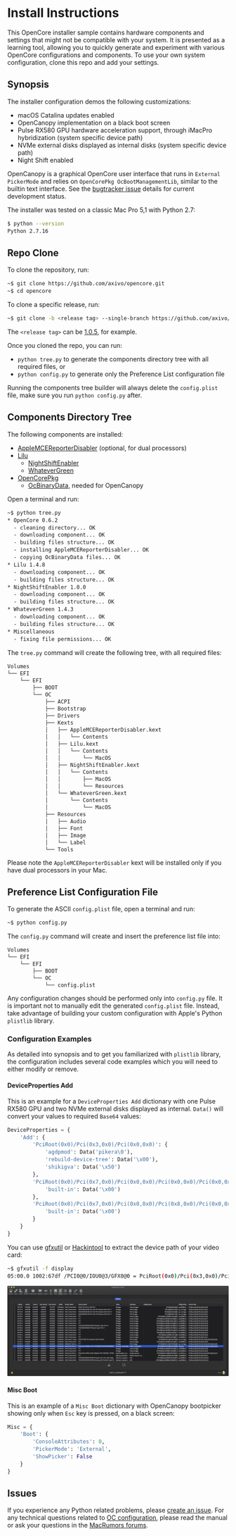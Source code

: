 # Install Instructions

This OpenCore installer sample contains hardware components and settings that might not be compatible with your system. It is presented as a learning tool, allowing you to quickly generate and experiment with various OpenCore configurations and components. To use your own system configuration, clone this repo and add your settings.

## Synopsis

The installer configuration demos the following customizations:

- macOS Catalina updates enabled
- OpenCanopy implementation on a black boot screen
- Pulse RX580 GPU hardware acceleration support, through iMacPro hybridization (system specific device path)
- NVMe external disks displayed as internal disks (system specific device path)
- Night Shift enabled

OpenCanopy is a graphical OpenCore user interface that runs in `External PickerMode` and relies on `OpenCorePkg OcBootManagementLib`, similar to the builtin text interface. See the [bugtracker issue](https://github.com/acidanthera/bugtracker/issues/759) details for current development status.

The installer was tested on a classic Mac Pro 5,1 with Python 2.7:

```sh
$ python --version
Python 2.7.16
```

## Repo Clone

To clone the repository, run:

```sh
~$ git clone https://github.com/axivo/opencore.git
~$ cd opencore
```

To clone a specific release, run:

```sh
~$ git clone -b <release tag> --single-branch https://github.com/axivo/opencore.git
```

The `<release tag>` can be [1.0.5](/../..//releases/tag/1.0.5), for example.

Once you cloned the repo, you can run:

- `python tree.py` to generate the components directory tree with all required files, or
- `python config.py` to generate only the Preference List configuration file

Running the components tree builder will always delete the `config.plist` file, make sure you run `python config.py` after.

## Components Directory Tree

The following components are installed:

- [AppleMCEReporterDisabler](https://github.com/acidanthera/bugtracker/issues/424#issuecomment-535624313) (optional, for dual processors)
- [Lilu](https://github.com/acidanthera/Lilu)
  - [NightShiftEnabler](https://github.com/cdf/NightShiftEnabler)
  - [WhateverGreen](https://github.com/acidanthera/WhateverGreen)
- [OpenCorePkg](https://github.com/acidanthera/OpenCorePkg)
  - [OcBinaryData](https://github.com/acidanthera/OcBinaryData), needed for OpenCanopy

Open a terminal and run:

```sh
~$ python tree.py
* OpenCore 0.6.2
  - cleaning directory... OK
  - downloading component... OK
  - building files structure... OK
  - installing AppleMCEReporterDisabler... OK
  - copying OcBinaryData files... OK
* Lilu 1.4.8
  - downloading component... OK
  - building files structure... OK
* NightShiftEnabler 1.0.0
  - downloading component... OK
  - building files structure... OK
* WhateverGreen 1.4.3
  - downloading component... OK
  - building files structure... OK
* Miscellaneous
  - fixing file permissions... OK
```

The `tree.py` command will create the following tree, with all required files:

```text
Volumes
└── EFI
    └── EFI
        ├── BOOT
        └── OC
            ├── ACPI
            ├── Bootstrap
            ├── Drivers
            ├── Kexts
            │   ├── AppleMCEReporterDisabler.kext
            │   │   └── Contents
            │   ├── Lilu.kext
            │   │   └── Contents
            │   │       └── MacOS
            │   ├── NightShiftEnabler.kext
            │   │   └── Contents
            │   │       ├── MacOS
            │   │       └── Resources
            │   └── WhateverGreen.kext
            │       └── Contents
            │           └── MacOS
            ├── Resources
            │   ├── Audio
            │   ├── Font
            │   ├── Image
            │   └── Label
            └── Tools
```

Please note the `AppleMCEReporterDisabler` kext will be installed only if you have dual processors in your Mac.

## Preference List Configuration File

To generate the ASCII `config.plist` file, open a terminal and run:

```sh
~$ python config.py
```

The `config.py` command will create and insert the preference list file into:

```text
Volumes
└── EFI
    └── EFI
        ├── BOOT
        └── OC
            └── config.plist
```

Any configuration changes should be performed only into `config.py` file. It is important not to manually edit the generated `config.plist` file. Instead, take advantage of building your custom configuration with Apple's Python `plistlib` library.

### Configuration Examples

 As detailed into synopsis and to get you familiarized with `plistlib` library, the configuration includes several code examples which you will need to either modify or remove.

#### DeviceProperties Add

This is an example for a `DeviceProperties Add` dictionary with one Pulse RX580 GPU and two NVMe external disks displayed as internal. `Data()` will convert your values to required `Base64` values:

```python
DeviceProperties = {
    'Add': {
        'PciRoot(0x0)/Pci(0x3,0x0)/Pci(0x0,0x0)': {
            'agdpmod': Data('pikera\0'),
            'rebuild-device-tree': Data('\x00'),
            'shikigva': Data('\x50')
        },
        'PciRoot(0x0)/Pci(0x7,0x0)/Pci(0x0,0x0)/Pci(0x0,0x0)/Pci(0x0,0x0)': {
            'built-in': Data('\x00')
        },
        'PciRoot(0x0)/Pci(0x7,0x0)/Pci(0x0,0x0)/Pci(0x8,0x0)/Pci(0x0,0x0)': {
            'built-in': Data('\x00')
        }
    }
}
```

You can use [gfxutil](https://github.com/acidanthera/gfxutil) or [Hackintool](https://github.com/headkaze/Hackintool) to extract the device path of your video card:

```sh
~$ gfxutil -f display
05:00.0 1002:67df /PCI0@0/IOU0@3/GFX0@0 = PciRoot(0x0)/Pci(0x3,0x0)/Pci(0x0,0x0)
```

![Hackintool](./images/hackintool.png)

#### Misc Boot

This is an example of a `Misc Boot` dictionary with OpenCanopy bootpicker showing only when `Esc` key is pressed, on a black screen:

```python
Misc = {
    'Boot': {
        'ConsoleAttributes': 0,
        'PickerMode': 'External',
        'ShowPicker': False
    }
}
```

## Issues

If you experience any Python related problems, please [create an issue](/../../issues). For any technical questions related to [OC configuration](https://github.com/acidanthera/OpenCorePkg/tree/master/Docs), please read the manual or ask your questions in the [MacRumors forums](https://forums.macrumors.com/threads/2207814/).
